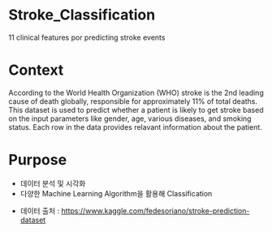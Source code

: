 # Stroke_Classification
11 clinical features por predicting stroke events  



# Context
According to the World Health Organization (WHO) stroke is the 2nd leading cause of death globally, responsible for approximately 11% of total deaths.
This dataset is used to predict whether a patient is likely to get stroke based on the input parameters like gender, age, various diseases, and smoking status. Each row in the data provides relavant information about the patient.  



# Purpose   
- 데이터 분석 및 시각화
- 다양한 Machine Learning Algorithm을 활용해 Classification   
  
  
 * 데이터 출처 : https://www.kaggle.com/fedesoriano/stroke-prediction-dataset
